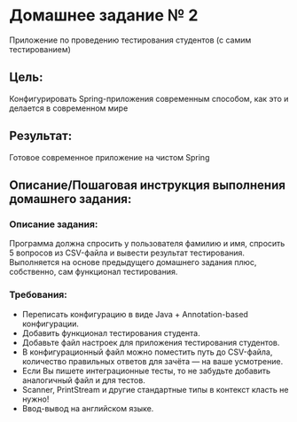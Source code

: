 # Домашнее задание № 2
Приложение по проведению тестирования студентов (с самим тестированием)

## Цель:
Конфигурировать Spring-приложения современным способом, как это и делается в современном мире

## Результат:
Готовое современное приложение на чистом Spring

## Описание/Пошаговая инструкция выполнения домашнего задания:

### Описание задания:
Программа должна спросить у пользователя фамилию и имя, спросить 5 вопросов из CSV-файла и вывести результат тестирования.  
Выполняется на основе предыдущего домашнего задания плюс, собственно, сам функционал тестирования.

### Требования:
* Переписать конфигурацию в виде Java + Annotation-based конфигурации.
* Добавить функционал тестирования студента.
* Добавьте файл настроек для приложения тестирования студентов.
* В конфигурационный файл можно поместить путь до CSV-файла, количество правильных ответов для зачёта — на ваше усмотрение.
* Если Вы пишете интеграционные тесты, то не забудьте добавить аналогичный файл и для тестов.
* Scanner, PrintStream и другие стандартные типы в контекст класть не нужно!
* Ввод-вывод на английском языке.